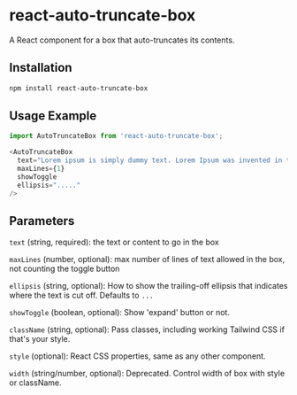 # react-auto-truncate-box

A React component for a box that auto-truncates its contents.

## Installation

```bash
npm install react-auto-truncate-box
```

## Usage Example

```Typescript
import AutoTruncateBox from 'react-auto-truncate-box';

<AutoTruncateBox 
  text="Lorem ipsum is simply dummy text. Lorem Ipsum was invented in the 1500s." 
  maxLines={1} 
  showToggle
  ellipsis="....."
/>
```

## Parameters

`text` (string, required): the text or content to go in the box

`maxLines` (number, optional): max number of lines of text allowed in the box, not counting the toggle button

`ellipsis` (string, optional): How to show the trailing-off ellipsis that indicates where the text is cut off. Defaults to `...`

`showToggle` (boolean, optional): Show 'expand' button or not.

`className` (string, optional): Pass classes, including working Tailwind CSS if that's your style.

`style` (optional): React CSS properties, same as any other component.

`width` (string/number, optional): Deprecated. Control width of box with style or className.
